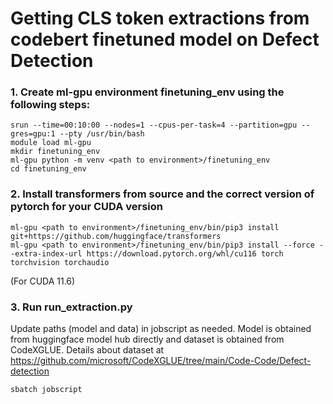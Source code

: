 # Getting CLS token extractions from codebert finetuned model on Defect Detection

### 1. Create ml-gpu environment finetuning_env using the following steps:
```
srun --time=00:10:00 --nodes=1 --cpus-per-task=4 --partition=gpu --gres=gpu:1 --pty /usr/bin/bash  
module load ml-gpu  
mkdir finetuning_env  
ml-gpu python -m venv <path to environment>/finetuning_env  
cd finetuning_env 
```
### 2. Install transformers from source and the correct version of pytorch for your CUDA version
```
ml-gpu <path to environment>/finetuning_env/bin/pip3 install git+https://github.com/huggingface/transformers  
ml-gpu <path to environment>/finetuning_env/bin/pip3 install --force --extra-index-url https://download.pytorch.org/whl/cu116 torch torchvision torchaudio 
```   
(For CUDA 11.6)


### 3. Run run_extraction.py

Update paths (model and data) in jobscript as needed.
Model is obtained from huggingface model hub directly and dataset is obtained from CodeXGLUE. Details about dataset at https://github.com/microsoft/CodeXGLUE/tree/main/Code-Code/Defect-detection 
```
sbatch jobscript
```


